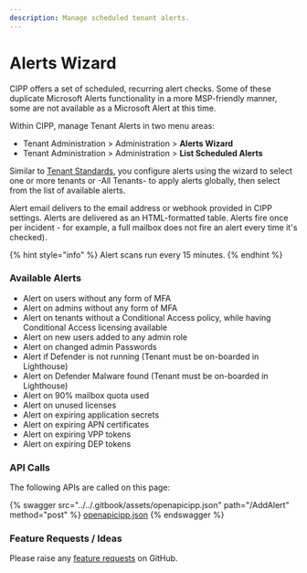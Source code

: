 ```yaml
---
description: Manage scheduled tenant alerts.
---
```


# Alerts Wizard

CIPP offers a set of scheduled, recurring alert checks. Some of these duplicate Microsoft Alerts functionality in a more MSP-friendly manner, some are not available as a Microsoft Alert at this time.

Within CIPP, manage Tenant Alerts in two menu areas:

* Tenant Administration > Administration > **Alerts Wizard**
* Tenant Administration > Administration > **List Scheduled Alerts**

Similar to [Tenant Standards](../../usingcipp/standards/), you configure alerts using the wizard to select one or more tenants or -All Tenants- to apply alerts globally, then select from the list of available alerts.

Alert email delivers to the email address or webhook provided in CIPP settings. Alerts are delivered as an HTML-formatted table. Alerts fire once per incident - for example, a full mailbox does not fire an alert every time it's checked).

{% hint style="info" %}
Alert scans run every 15 minutes.
{% endhint %}

### Available Alerts

* Alert on users without any form of MFA
* Alert on admins without any form of MFA
* Alert on tenants without a Conditional Access policy, while having Conditional Access licensing available
* Alert on new users added to any admin role
* Alert on changed admin Passwords
* Alert if Defender is not running (Tenant must be on-boarded in Lighthouse)
* Alert on Defender Malware found (Tenant must be on-boarded in Lighthouse)
* Alert on 90% mailbox quota used
* Alert on unused licenses
* Alert on expiring application secrets
* Alert on expiring APN certificates
* Alert on expiring VPP tokens
* Alert on expiring DEP tokens

### API Calls

The following APIs are called on this page:

{% swagger src="../../.gitbook/assets/openapicipp.json" path="/AddAlert" method="post" %}
[openapicipp.json](../../.gitbook/assets/openapicipp.json)
{% endswagger %}

### Feature Requests / Ideas

Please raise any [feature requests](https://github.com/KelvinTegelaar/CIPP/issues/new?assignees=\&labels=\&template=feature\_request.md\&title=FEATURE+REQUEST%3A+) on GitHub.
